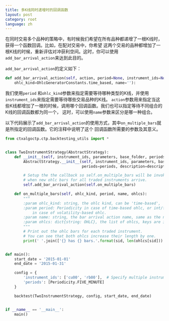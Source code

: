 ```yaml
---
title: 多K线同时递增时的回调函数
layout: post
category: root
language: zh
---
```


在同时交易多个品种的策略中，有时候我们希望在所有品种都递增了一根K线时，获得一个函数回调。比如，在配对交易中，你希望
这两个交易的品种都增加了一根K线的时候，重新评估对冲获利空间。这时，你可以使用`add_bar_arrival_action`来达到此目的。

`add_bar_arrival_action`的定义如下：

```python
def add_bar_arrival_action(self, action, period=None, instrument_ids=None,
    ohlc_kind=OhlcGeneratorConstants.time_based, name=''):
```

我们使用`period` 和`ohlc_kind`参数来指定需要等待哪种类型的K线，并使用`instrument_ids`来指定需要等待哪些交易品种的K线。
`action`参数用来指定当这些K线都增加了一根的时候，调用哪个回调函数。我们也可以指定等待不同组合的K线的回调函数都为同一个，
这时，可以使用`name`参数来区分是哪一种组合。

以下代码展示了`add_bar_arrival_action`的使用方式，其中`on_multiple_bars`就是所指定的回调函数。它的注释中说明了这个
回调函数所需要的参数及其意义。


```python
from ctxalgoctp.ctp.backtesting_utils import *


class TwoInstrumentStrategy(AbstractStrategy):
    def __init__(self, instrument_ids, parameters, base_folder, periods=None, description=None, logger=None):
        AbstractStrategy.__init__(self, instrument_ids, parameters, base_folder,
                                  periods=periods, description=description, logger=logger)

        # Setup the the callback so self.on_multiple_bars will be invoked every time
        # when new ohlc bars for all traded instruments arrive.
        self.add_bar_arrival_action(self.on_multiple_bars)

    def on_multiple_bars(self, ohlc_kind, period, name, ohlcs):
        """
        :param ohlc_kind: string, the ohlc kind, can be 'time-based', 'volatility-based'.
        :param period: Periodicity in case of time-based ohlc, or int/float as volatility threshold
            in case of volatility-based ohlc.
        :param name: string, the bar arrival action name, same as the name parameter specified here.
        :param ohlcs: dict{string: OHLC}, the list of ohlcs, keys are instrument ids, values are the ohlc objects.
        """
        # Print out the ohlc bars for each traded instrument.
        # You can see that both ohlcs increase their length by one.
        print(' '.join(['{} has {} bars.'.format(sid, len(ohlcs[sid])) for sid in ohlcs]))


def main():
    start_date = '2015-01-01'
    end_date = '2015-01-31'

    config = {
        'instrument_ids': ['cu00', 'rb00'],  # Specify multiple instrument ids to trade.
        'periods': [Periodicity.FIVE_MINUTE]
    }

    backtest(TwoInstrumentStrategy, config, start_date, end_date)


if __name__ == '__main__':
    main()


```
